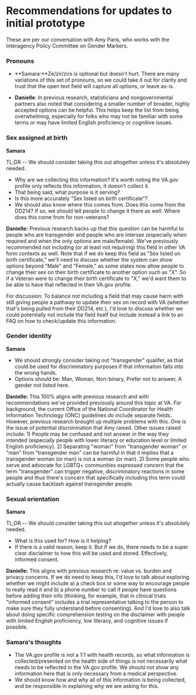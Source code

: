 # Recommendations for updates to initial prototype

These are per our conversation with Amy Paris, who works with the Interagency Policy Committee on Gender Markers.

### Pronouns

- **Samara:**Ze/zir/zirs is optional but doesn't hurt. There are many variations of this set of pronouns, so we could take it out for clarity and trust that the open text field will capture all options, or leave as-is.

- **Danielle**: In previous research, statisticians and nongovernmental partners also noted that considering a smaller number of broader, highly accepted options can be helpful. This helps keep the list from being overwhelming, especially for folks who may not be familiar with some terms or may have limited English proficiency or cognitive issues. 

### Sex assigned at birth

**Samara**

TL;DR -- We should consider taking this out altogether unless it's absolutely needed. 

- Why are we collecting this information? It's worth noting the VA.gov profile only reflects this information, it doesn't collect it.
- That being said, what purpose is it serving?
- Is this more accurately "Sex listed on birth certificate"?
- We should also know where this comes from. Does this come from the DD214? If so, we should tell people to change it there as well. Where does this come from for non-veterans?

**Danielle:** Previous research backs up that this question can be harmful to people who are transgender and people who are intersex (especially when required and when the only options are male/female). We've previously recommended not including (or at least not requiring) this field in other VA form contexts as well. Note that if we do keep this field as "Sex listed on birth certificate," we'll need to discuss whether the system can show options beyond "Male" and "Female," as some states now allow people to change their sex on their birth certificate to another option such as "X". So if a Veteran were to change their birth certificate to "X," we'd want them to be able to have that reflected in their VA.gov profile.

For discussion: To balance not including a field that may cause harm with still giving people a pathway to update their sex on record with VA (whether that's being pulled from their DD214, etc.), I'd love to discuss whether we could potentially not include the field itself but include instead a link to an FAQ on how to check/update this information.  

### Gender identity

**Samara**

- We should strongly consider taking out "transgender" qualifer, as that could be used for discriminatory purposes if that information falls into the wrong hands.
- Options should be: Man, Woman, Non-binary, Prefer not to answer, A gender not listed here.

**Danielle:** This 100% aligns with previous research and with recommendations we've provided previously around this topic at VA. For background, the current Office of the National Coordinator for Health Information Technology (ONC) guidelines _do_ include separate fields. However, previous research brought up multiple problems with this. One is the issue of potential discrimination that Amy raised. Other issues raised include: 1) People may be confused and not answer in the way they intended (especially people with lower literacy or education level or limited English proficiency). 2) Separating "woman" from "transgender woman" or "man" from "transgender man" can be harmful in that it implies that a transgender woman (or man) is not a woman (or man). 2) Some people who serve and advocate for LGBTQ+ communities expressed concern that the term "transgender" can trigger negative, discriminatory reactions in some people and thus there's concern that specifically including this term could actually cause backlash against transgender people.

### Sexual orientation

**Samara**

TL;DR -- We should consider taking this out altogether unless it's absolutely needed. 

- What is this used for? How is it helping?
- If there is a valid reason, keep it. But if we do, there needs to be a super clear disclaimer to how this will be used and stored. Effectively, informed consent.

**Danielle:** This aligns with previous research re: value vs. burden and privacy concerns. If we do need to keep this, I'd love to talk about exploring whether we might include a) a check box or some way to encourage people to really read it and b) a phone number to call if people have questions before adding their info (thinking, for example, that in clinical trials "informed consent" includes a trial representative talking to the person to make sure they fully understand before consenting). And I'd love to also talk about doing specific comprehension testing on the disclaimer with people with limited English proficiency, low literacy, and cognitive issues if possible. 

### Samara's thoughts

- The VA.gov profile is not a 1:1 with health records, so what information is collected/presented on the health side of things is not necessarily what needs to be reflected in the VA.gov profile. We should not show any information here that is only necessary from a medical perspective.
- We should know how and why all of this information is being collected, and be responsible in explaining why we are asking for this.
